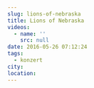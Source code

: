 ```yaml
---
slug: lions-of-nebraska
title: Lions of Nebraska
videos:
  - name: ''
    src: null
date: 2016-05-26 07:12:24
tags:
  - konzert
city:
location:
---
```

